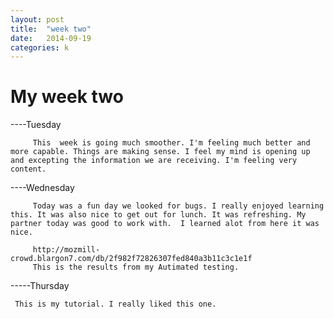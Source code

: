 ```yaml
---
layout: post
title:  "week two"
date:   2014-09-19
categories: k
---
```


My week two
=====
----Tuesday

         This  week is going much smoother. I'm feeling much better and more capable. Things are making sense. I feel my mind is opening up and excepting the information we are receiving. I'm feeling very content.

----Wednesday

         Today was a fun day we looked for bugs. I really enjoyed learning this. It was also nice to get out for lunch. It was refreshing. My partner today was good to work with.  I learned alot from here it was nice. 

         http://mozmill-crowd.blargon7.com/db/2f982f72826307fed840a3b11c3c1e1f
         This is the results from my Autimated testing.
 
-----Thursday

     This is my tutorial. I really liked this one.


        














                  